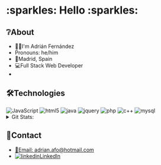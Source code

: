 <h1>:sparkles: Hello :sparkles:</h1>

<p>
    <h2>❔About</h2>
    <ul>
        <li>🙋‍♂️I'm Adrián Fernández</li>
        <li>Pronouns: he/him</li>
        <li>📍Madrid, Spain</li>
        <li>💻Full Stack Web Developer</li>
        <li></li>
    </ul>
</p>

<p>
    <h2>🛠Technologies</h2>
    <img alt="JavaScript" src="https://img.shields.io/badge/JavaScript-F7DF1E?logo=javascript&logoColor=black"> <img alt="html5" src="https://img.shields.io/badge/-HTML5-E34F26?style=flat-square&logo=html5&logoColor=white">
    <img alt="java" src="https://img.shields.io/badge/Java-ED8B00?logo=java&logoColor=white">
    <img alt="jquery" arc="https://img.shields.io/badge/jQuery-0769AD?logo=jquery&logoColor=white">
    <img alt="php" src="https://img.shields.io/badge/PHP-777BB4?logo=php&logoColor=white">
    <img alt="c++" src="https://img.shields.io/badge/C%2B%2B-00599C?logo=c%2B%2B&logoColor=white">
    <img alt="mysql" src="https://img.shields.io/badge/MySQL-00000F?logo=mysql&logoColor=white"><br>
    <details>
        <summary>Git Stats:</summary>
        <img alt="stats" src="https://github-readme-stats.vercel.app/api?username=adrian-af&theme=blue-green">
    </details>
</p>
<p>
    <h2>🔌Contact</h2>
    <ul>
        <li><a href="mailto:adrian.afo@hotmail.com">📧Email: adrian.afo@hotmail.com</a></li>
        <li><a href="https://www.linkedin.com/in/adrian-afo/"><img src="" alt="linkedin">LinkedIn</a></li>
    </ul>
</p>
